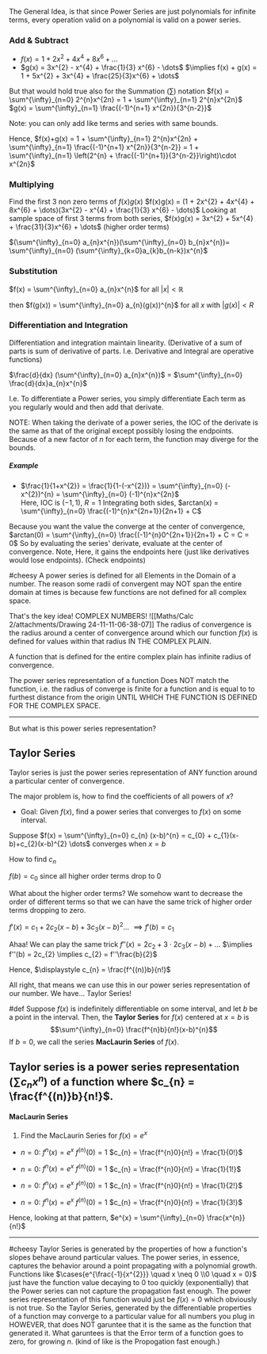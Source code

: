 The General Idea, is that since Power Series are just polynomials for infinite terms, every operation valid on a polynomial is valid on a power series.

### Add & Subtract 
- $f(x) = 1 + 2x^{2} + 4x^{4} + 8x^{6} + \dots$
- $g(x) = 3x^{2} - x^{4} + \frac{1}{3} x^{6} - \dots$
$\implies f(x) + g(x) = 1 + 5x^{2} + 3x^{4} + \frac{25}{3}x^{6} + \dots$

But that would hold true also for the Summation ($\sum$) notation 
$f(x) = \sum^{\infty}_{n=0} 2^{n}x^{2n} = 1 + \sum^{\infty}_{n=1} 2^{n}x^{2n}$
$g(x) = \sum^{\infty}_{n=1} \frac{(-1)^{n+1} x^{2n}}{3^{n-2}}$

Note: you can only add like terms and series with same bounds.

Hence, 
$f(x)+g(x) = 1 + \sum^{\infty}_{n=1} 2^{n}x^{2n} +  \sum^{\infty}_{n=1} \frac{(-1)^{n+1} x^{2n}}{3^{n-2}} = 1 + \sum^{\infty}_{n=1} \left(2^{n} + \frac{(-1)^{n+1}}{3^{n-2}}\right)\cdot  x^{2n}$

### Multiplying 
Find the first 3 non zero terms of $f(x)g(x)$
$f(x)g(x) = (1 + 2x^{2} + 4x^{4} + 8x^{6} + \dots)(3x^{2} - x^{4} + \frac{1}{3} x^{6} - \dots)$
Looking at sample space of first 3 terms from both series,
$f(x)g(x) = 3x^{2} + 5x^{4} + \frac{31}{3}x^{6} + \dots$ (higher order terms)

$(\sum^{\infty}_{n=0} a_{n}x^{n})(\sum^{\infty}_{n=0} b_{n}x^{n})= \sum^{\infty}_{n=0} (\sum^{\infty}_{k=0}a_{k}b_{n-k})x^{n}$

### Substitution 
$f(x) = \sum^{\infty}_{n=0} a_{n}x^{n}$ for all $|x| < \mathbb{R}$

then $f(g(x)) = \sum^{\infty}_{n=0} a_{n}(g(x))^{n}$
for all $x$ with $|g(x)|<R$

### Differentiation and Integration 
Differentiation and integration maintain linearity.
(Derivative of a sum of parts is sum of derivative of parts. I.e. Derivative and Integral are operative functions)

$\frac{d}{dx} (\sum^{\infty}_{n=0} a_{n}x^{n})$ = $\sum^{\infty}_{n=0} \frac{d}{dx}a_{n}x^{n}$

I.e. To differentiate a Power series, you simply differentiate Each term as you regularly would and then add that derivate.

NOTE:
When taking the derivate of a power series, the IOC of the derivate is the same as that of the original except possibly losing the endpoints. Because of a new factor of $n$ for each term, the function may diverge for the bounds.

##### Example 
- $\frac{1}{1+x^{2}} = \frac{1}{1-(-x^{2})} = \sum^{\infty}_{n=0} (-x^{2})^{n} = \sum^{\infty}_{n=0} (-1)^{n}x^{2n}$    
Here, IOC is $(-1,1)$, $R=1$
Integrating both sides,
$arctan(x) = \sum^{\infty}_{n=0} \frac{(-1)^{n}x^{2n+1}}{2n+1} + C$

Because you want the value the converge at the center of convergence, $arctan(0) = \sum^{\infty}_{n=0} \frac{(-1)^{n}0^{2n+1}}{2n+1} + C = C = 0$
So by evaluating the series' derivate, evaluate at the center of convergence.
Note, Here, it gains the endpoints here (just like derivatives would lose endpoints). (Check endpoints)


#cheesy 
A power series is defined for all Elements in the Domain of a number. The reason some radii of convergent may NOT span the entire domain at times is because few functions are not defined for all complex space.

That's the key idea! COMPLEX NUMBERS!
![[Maths/Calc 2/attachments/Drawing 24-11-11-06-38-07]]
The radius of convergence is the radius around a center of convergence around which our function $f(x)$ is defined for values within that radius IN THE COMPLEX PLAIN.

A function that is defined for the entire complex plain has infinite radius of convergence.

The power series representation of a function Does NOT match the function, i.e. the radius of converge is finite for a function and is equal to to furthest distance from the origin UNTIL WHICH THE FUNCTION IS DEFINED FOR THE COMPLEX SPACE.

---
But what is this power series representation?

## Taylor Series 

Taylor series is just the power series representation of ANY function around a particular center of convergence.

The major problem is, how to find the coefficients of all powers of $x$?

- Goal: 
	Given $f(x)$, find a power series that converges to $f(x)$ on some interval.

Suppose $f(x) = \sum^{\infty}_{n=0} c_{n} (x-b)^{n} = c_{0} + c_{1}(x-b)+c_{2}(x-b)^{2} \dots$ converges when $x=b$

How to find $c_{n}$

$f(b) = c_{0}$ since all higher order terms drop to $0$

What about the higher order terms?
We somehow want to decrease the order of different terms so that we can have the same trick of higher order terms dropping to zero.

$f'(x) = c_{1} + 2c_{2}(x-b) + 3c_{3}(x-b)^{2} \dots$
$\implies f'(b) = c_{1}$

Ahaa! We can play the same trick 
$f''(x) = 2c_{2} + 3 \cdot 2 c_{3}(x-b) + \dots$
$\implies f''(b) = 2c_{2} \implies c_{2} = f''\frac{b}{2}$

Hence, $\displaystyle c_{n} = \frac{f^{(n)}b}{n!}$

All right, that means we can use this in our power series representation of our number.
We have... Taylor Series!

#def 
Suppose $f(x)$ is indefinitely differentiable on some interval, and let $b$ be a point in the interval.
Then, the **Taylor Series** for $f(x)$ centered at $x=b$ is $$\sum^{\infty}_{n=0} \frac{f^{n}b}{n!}(x-b)^{n}$$
If $b=0$, we call the series **MacLaurin Series** of $f(x)$.

Taylor series is a power series representation ($\sum c_{n}x^{n}$) of a function where $c_{n} = \frac{f^{(n)}b}{n!}$.
---

#### MacLaurin Series 

1. Find the MacLaurin Series for $f(x) = e^{x}$

- $n=0$:
$f^{n}(x) = e^{x}$
$f^{(n)}(0)=1$
$c_{n} = \frac{f^{n}0}{n!} = \frac{1}{0!}$

- $n=0$:
$f^{n}(x) = e^{x}$
$f^{(n)}(0)=1$
$c_{n} = \frac{f^{n}0}{n!} = \frac{1}{1!}$

- $n=0$:
$f^{n}(x) = e^{x}$
$f^{(n)}(0)=1$
$c_{n} = \frac{f^{n}0}{n!} = \frac{1}{2!}$

- $n=0$:
$f^{n}(x) = e^{x}$
$f^{(n)}(0)=1$
$c_{n} = \frac{f^{n}0}{n!} = \frac{1}{3!}$

Hence, looking at that pattern, $e^{x} = \sum^{\infty}_{n=0} \frac{x^{n}}{n!}$

---
#cheesy 
Taylor Series is generated by the properties of how a function's slopes behave around particular values. The power series, in essence, captures the behavior around a point propagating with a polynomial growth.
Functions like $\cases{e^{\frac{-1}{x^{2}}} \quad x \neq 0 \\0 \quad x = 0}$
just have the function value decaying to $0$ too quickly (exponentially) that the Power series can not capture the propagation fast enough. The power series representation of this function would just be $f(x)=0$ which obviously is not true. 
So the Taylor Series, generated by the differentiable properties of a function may converge to a particular value for all numbers you plug in HOWEVER, that does NOT garuntee that it is the same as the function that generated it. What garuntees is that the Error term of a function goes to zero, for growing $n$. (kind of like is the Propogation fast enough.) 